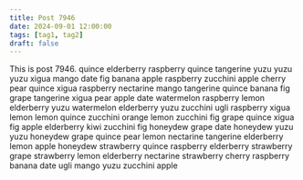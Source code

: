 ```yaml
---
title: Post 7946
date: 2024-09-01 12:00:00
tags: [tag1, tag2]
draft: false
---
```

This is post 7946.
quince
elderberry
raspberry
quince
tangerine
yuzu
yuzu
yuzu
xigua
mango
date
fig
banana
apple
raspberry
zucchini
apple
cherry
pear
quince
xigua
raspberry
nectarine
mango
tangerine
quince
banana
fig
grape
tangerine
xigua
pear
apple
date
watermelon
raspberry
lemon
elderberry
yuzu
watermelon
elderberry
yuzu
zucchini
ugli
raspberry
xigua
lemon
lemon
quince
zucchini
orange
lemon
zucchini
fig
grape
quince
xigua
fig
apple
elderberry
kiwi
zucchini
fig
honeydew
grape
date
honeydew
yuzu
yuzu
honeydew
grape
quince
pear
lemon
nectarine
tangerine
elderberry
lemon
apple
honeydew
strawberry
quince
raspberry
elderberry
strawberry
grape
strawberry
lemon
elderberry
nectarine
strawberry
cherry
raspberry
banana
date
ugli
mango
yuzu
zucchini
apple
